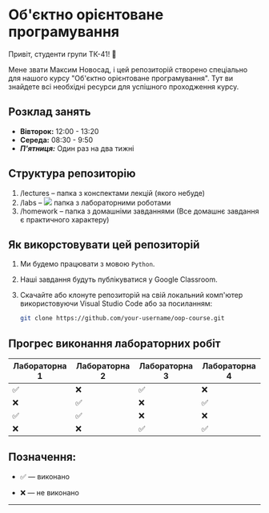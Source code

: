 # Об'єктно орієнтоване програмування

Привіт, студенти групи ТК-41! 👋

Мене звати Максим Новосад, і цей репозиторій створено спеціально для нашого курсу "Об'єктно орієнтоване програмування". Тут ви знайдете всі необхідні ресурси для успішного проходження курсу.

## Розклад занять

- **Вівторок:** 12:00 - 13:20
- **Середа:** 08:30 - 9:50
- _**П'ятниця:**_ Один раз на два тижні

## Структура репозиторію
1. /lectures – папка з конспектами лекцій (якого небуде)
1. /labs – ![](./Лабораторні%20роботи/github) папка з лабораторними роботами
1. /homework – папка з домашніми завданнями 
(Все домашнє завдання є практичного характеру)

## Як викорстовувати цей репозиторій

1. Ми будемо працювати з мовою ```Python```.
1. Наші завдання будуть публікуватися у Google Classroom.
1. Скачайте або клонуте репозиторій на свій локальний комп'ютер використовуючи Visual Studio Code або за посиланням:

    ``` bash
    git clone https://github.com/your-username/oop-course.git
    ```

## Прогрес виконання лабораторних робіт

| Лабораторна 1 | Лабораторна 2 | Лабораторна 3 | Лабораторна 4 |
|---------------|---------------|---------------|---------------|
| ✅            | ❌            | ✅            | ❌            |
| ❌            | ✅            | ❌            | ✅            |
| ✅            | ✅            | ❌            | ❌            |
| ❌            | ❌            | ✅            | ✅            |

## Позначення:
- ✅ — виконано

- ❌ — не виконано

---


